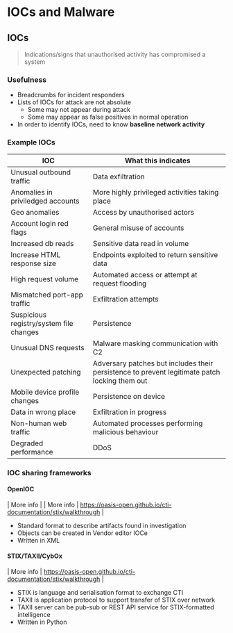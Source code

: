 # IOCs and Malware

## IOCs
> Indications/signs that unauthorised activity has compromised a system

### Usefulness
* Breadcrumbs for incident responders
* Lists of IOCs for attack are not absolute
    * Some may not appear during attack
    * Some may appear as false positives in normal operation
* In order to identify IOCs, need to know **baseline network activity**

### Example IOCs
| IOC | What this indicates |
| --- | --- |
| Unusual outbound traffic | Data exfiltration |
| Anomalies in priviledged accounts | More highly privileged activities taking place |
| Geo anomalies | Access by unauthorised actors |
| Account login red flags | General misuse of accounts |
| Increased db reads | Sensitive data read in volume |
| Increase HTML response size | Endpoints exploited to return sensitive data |
| High request volume | Automated access or attempt at request flooding |
| Mismatched port-app traffic | Exfiltration attempts |
| Suspicious registry/system file changes | Persistence |
| Unusual DNS requests | Malware masking communication with C2  |
|  Unexpected patching | Adversary patches but includes their persistence to prevent legitimate patch locking them out |
| Mobile device profile changes | Persistence on device |
| Data in wrong place | Exfiltration in progress |
| Non-human web traffic | Automated processes performing malicious behaviour |
| Degraded performance | DDoS |

### IOC sharing frameworks
#### OpenIOC
| More info | | More info | https://oasis-open.github.io/cti-documentation/stix/walkthrough |
* Standard format to describe artifacts found in investigation
* Objects can be created in Vendor editor IOCe
* Written in XML

#### STIX/TAXII/CybOx
| More info | https://oasis-open.github.io/cti-documentation/stix/walkthrough |

* STIX is language and serialisation format to exchange CTI
* TAXII is application protocol to support transfer of STIX over network
* TAXII server can be pub-sub or REST API service for STIX-formatted intelligence
* Written in Python